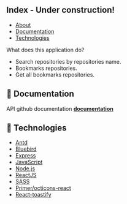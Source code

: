 ## Index - Under construction!

- [About](#about)
- [Documentation](#documentation)
- [Technologies](#technologies)

<a id="about"></a>

What does this application do? 
- Search repositories by repositories name.
- Bookmarks repositories.
- Get all bookmarks repositories.

<a id="documentation"></a>

## :file_folder: Documentation

API github documentation **[documentation](src/swagger.json)**

<a id="technologies"></a>

## :rocket: Technologies

- [Antd](https://ant.design/)
- [Bluebird](https://fkhadra.github.io/react-toastify/introduction/)
- [Express](https://expressjs.com/)
- [JavaScript](https://www.javascript.com/)
- [Node.js](https://nodejs.org/en/)
- [ReactJS](https://reactjs.org/)
- [SASS](https://sass-lang.com/documentation)
- [Primer/octicons-react](https://github.com/primer/octicons)
- [React-toastify](https://fkhadra.github.io/react-toastify/introduction/)

